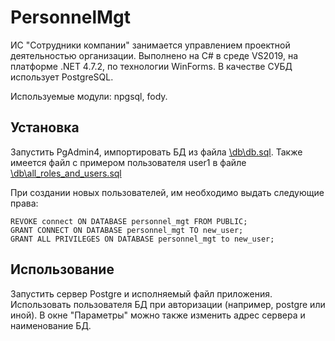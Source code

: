 # PersonnelMgt
ИС "Сотрудники компании" занимается управлением проектной деятельностью организации.
Выполнено на C# в среде VS2019, на платформе .NET 4.7.2, по технологии WinForms.
В качестве СУБД использует PostgreSQL.

Используемые модули: npgsql, fody.

## Установка
Запустить PgAdmin4, импортировать БД из файла [\db\db.sql](...).
Также имеется файл с примером пользователя user1 в файле [\db\all_roles_and_users.sql](...)

При создании новых пользователей, им необходимо выдать следующие права:
```
REVOKE connect ON DATABASE personnel_mgt FROM PUBLIC;
GRANT CONNECT ON DATABASE personnel_mgt TO new_user;
GRANT ALL PRIVILEGES ON DATABASE personnel_mgt to new_user;
```

## Использование
Запустить сервер Postgre и исполняемый файл приложения.
Использовать пользователя БД при авторизации (например, postgre или иной). В окне "Параметры" можно также изменить адрес сервера и наименование БД.
